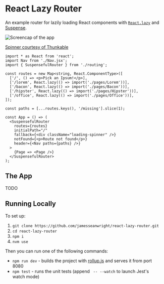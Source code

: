 # React Lazy Router

An example router for lazily loading React components with [`React.lazy`](https://reactjs.org/docs/code-splitting.html#reactlazy) and [Suspense](https://reactjs.org/docs/code-splitting.html#suspense).

![Screencap of the app](https://raw.githubusercontent.com/jamesseanwright/react-lazy-router/master/misc/screencap.gif)

[Spinner courtesy of Thunkable](https://community.thunkable.com/t/loading-spinner-example/399)

```tsx
import * as React from 'react';
import Nav from './Nav.jsx';
import { SuspensefulRouter } from './routing';

const routes = new Map<string, React.ComponentType>([
  ['/', () => <p>Pick an Ipsum!</p>],
  ['/lorem', React.lazy(() => import('./pages/Lorem'))],
  ['/bacon', React.lazy(() => import('./pages/Bacon'))],
  ['/hipster', React.lazy(() => import('./pages/Hipster'))],
  ['/office', React.lazy(() => import('./pages/Office'))],
]);

const paths = [...routes.keys(), '/missing'].slice(1);

const App = () => (
  <SuspensefulRouter
    routes={routes}
    initialPath="/"
    fallback={<div className="loading-spinner" />}
    notFound={<p>Route not found</p>}
    header={<Nav paths={paths} />}
  >
    {Page => <Page />}
  </SuspensefulRouter>
);
```

## The App

TODO

## Running Locally

To set up:

1. `git clone https://github.com/jamesseanwright/react-lazy-router.git`
2. `cd react-lazy-router`
3. `npm i`
4. `nvm use`

Then you can run one of the following commands:

* `npm run dev` - builds the project with [rollup.js](https://rollupjs.org/guide/en) and serves it from port 8080
* `npm test` - runs the unit tests (append ` -- --watch` to launch Jest's watch mode)
